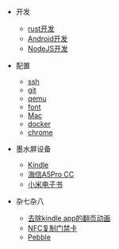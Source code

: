 * 开发
  * [rust开发](rust_dev.md)
  * [Android开发](android_dev.md)
  * [NodeJS开发](node_dev.md)

* 配置
  * [ssh](ssh.md)
  * [git](git.md)
  * [qemu](qemu.md)
  * [font](font.md)
  * [Mac](mac.md)
  * [docker](docker.md)
  * [chrome](chrome.md)

* 墨水屏设备
  * [Kindle](kindle.md)
  * [海信A5Pro CC](a5pro.md)
  * [小米电子书](mireader.md)

* 杂七杂八
  * [去除kindle app的翻页动画](remove_weread_animation.md)
  * [NFC复制门禁卡](nfc.md)
  * [Pebble](pebble.md)

